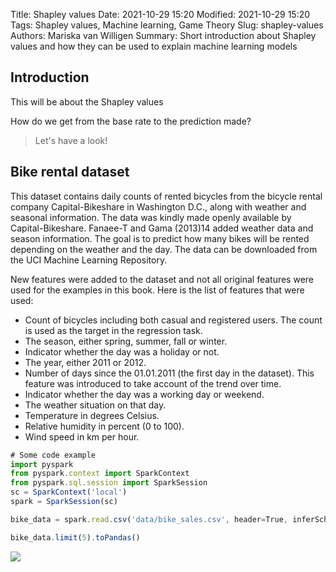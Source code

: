 Title: Shapley values
Date: 2021-10-29 15:20
Modified: 2021-10-29 15:20
Tags: Shapley values, Machine learning, Game Theory
Slug: shapley-values
Authors: Mariska van Willigen
Summary: Short introduction about Shapley values and how they can be used to explain machine learning models

## Introduction
This will be about the Shapley values

How do we get from the base rate to the prediction made?

> Let's have a look!

## Bike rental dataset
This dataset contains daily counts of rented bicycles from the bicycle rental company Capital-Bikeshare in Washington D.C., along with weather and seasonal information. The data was kindly made openly available by Capital-Bikeshare. Fanaee-T and Gama (2013)14 added weather data and season information. The goal is to predict how many bikes will be rented depending on the weather and the day. The data can be downloaded from the UCI Machine Learning Repository.

New features were added to the dataset and not all original features were used for the examples in this book. Here is the list of features that were used:

- Count of bicycles including both casual and registered users. The count is used as the target in the regression task.
- The season, either spring, summer, fall or winter.
- Indicator whether the day was a holiday or not.
- The year, either 2011 or 2012.
- Number of days since the 01.01.2011 (the first day in the dataset). This feature was introduced to take account of the trend over time.
- Indicator whether the day was a working day or weekend.
- The weather situation on that day.
- Temperature in degrees Celsius.
- Relative humidity in percent (0 to 100).
- Wind speed in km per hour.

``` js
# Some code example
import pyspark
from pyspark.context import SparkContext
from pyspark.sql.session import SparkSession
sc = SparkContext('local')
spark = SparkSession(sc)

bike_data = spark.read.csv('data/bike_sales.csv', header=True, inferSchema=True)

bike_data.limit(5).toPandas()
```
![](/images/data/data_view.png)